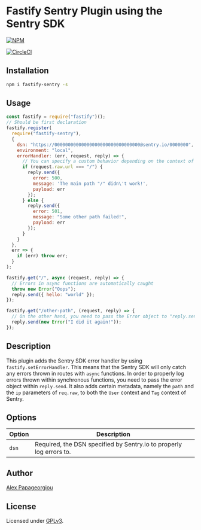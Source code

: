 # Fastify Sentry Plugin using the Sentry SDK

[![NPM](https://nodei.co/npm/fastify-sentry.png?downloads=true&downloadRank=true&stars=true)](https://nodei.co/npm/fastify-sentry/)

[![CircleCI](https://circleci.com/gh/alex-ppg/fastify-sentry.svg?style=svg)](https://circleci.com/gh/alex-ppg/fastify-sentry)

## Installation

```bash
npm i fastify-sentry -s
```

## Usage

```javascript
const fastify = require("fastify")();
// Should be first declaration
fastify.register(
  require("fastify-sentry"),
  {
    dsn: "https://00000000000000000000000000000000@sentry.io/0000000",
    environment: "local",
    errorHandler: (err, request, reply) => {
      // You can specify a custom behavior depending on the context of "request", generate a unique identifier etc.
      if (request.raw.url === "/") {
        reply.send({
          error: 500,
          message: 'The main path "/" didn\'t work!',
          payload: err
        });
      } else {
        reply.send({
          error: 501,
          message: "Some other path failed!",
          payload: err
        });
      }
    }
  },
  err => {
    if (err) throw err;
  }
);

fastify.get("/", async (request, reply) => {
  // Errors in async functions are automatically caught
  throw new Error("Oops");
  reply.send({ hello: "world" });
});

fastify.get("/other-path", (request, reply) => {
  // On the other hand, you need to pass the Error object to "reply.send" for it to be logged as Fastify does not catch errors in synchronous functions!
  reply.send(new Error("I did it again!"));
});
```

## Description

This plugin adds the Sentry SDK error handler by using `fastify.setErrorHandler`. This means that the Sentry SDK will only catch any errors thrown in routes with `async` functions. In order to properly log errors thrown within synchronous functions, you need to pass the error object within `reply.send`. It also adds certain metadata, namely the `path` and the `ip` parameters of `req.raw`, to both the `User` context and `Tag` context of Sentry.

## Options

| Option | Description                                                         |
| ------ | ------------------------------------------------------------------- |
| `dsn`  | Required, the DSN specified by Sentry.io to properly log errors to. |

## Author

[Alex Papageorgiou](alex.ppg@pm.me)

## License

Licensed under [GPLv3](./LICENSE).
